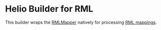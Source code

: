 # Helio Builder for RML

This builder wraps the [RMLMapper](https://github.com/RMLio/rmlmapper-java) natively for processing [RML mappings](https://rml.io/specs/rml/).
